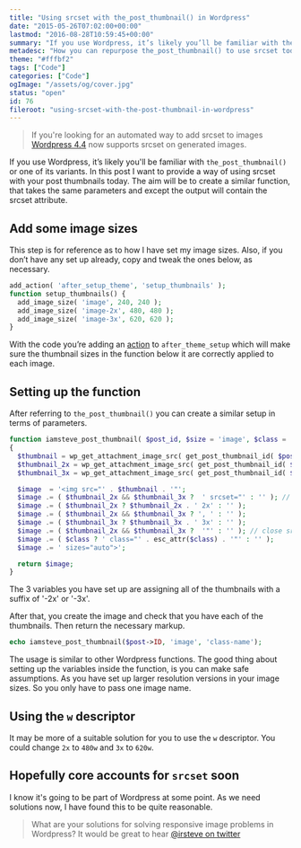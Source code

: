 ```yaml
---
title: "Using srcset with the_post_thumbnail() in Wordpress"
date: "2015-05-26T07:02:00+00:00"
lastmod: "2016-08-28T10:59:45+00:00"
summary: "If you use Wordpress, it’s likely you’ll be familiar with the_post_thumbnail() or one of its variants. In this post I want to provide a way of using srcset with your post thumbnails today. The aim will be to create a similar function, that takes the same parameters and except the output will contain the srcset attribute."
metadesc: "How you can repurpose the_post_thumbnail() to use srcset today in Wordpress. "
theme: "#fffbf2"
tags: ["Code"]
categories: ["Code"]
ogImage: "/assets/og/cover.jpg"
status: "open"
id: 76
fileroot: "using-srcset-with-the-post-thumbnail-in-wordpress"
---
```


> If you're looking for an automated way to add srcset to images [Wordpress 4.4](https://codex.wordpress.org/Version_4.4) now supports srcset on generated images.

If you use Wordpress, it’s likely you'll be familiar with `the_post_thumbnail()` or one of its variants. In this post I want to provide a way of using srcset with your post thumbnails today. The aim will be to create a similar function, that takes the same parameters and except the output will contain the srcset attribute.

## Add some image sizes
This step is for reference as to how I have set my image sizes. Also, if you don’t have any set up already, copy and tweak the ones below, as necessary.

```php
add_action( 'after_setup_theme', 'setup_thumbnails' );
function setup_thumbnails() {
  add_image_size( 'image', 240, 240 );
  add_image_size( 'image-2x', 480, 480 );
  add_image_size( 'image-3x', 620, 620 );
}
```

With the code you’re adding an [action](https://codex.wordpress.org/Plugin_API/Action_Reference) to `after_theme_setup` which will make sure the thumbnail sizes in the function below it are correctly applied to each image.

## Setting up the function
After referring to `the_post_thumbnail()` you can create a similar setup in terms of parameters.

```php
function iamsteve_post_thumbnail( $post_id, $size = 'image', $class = '' )
{
  $thumbnail = wp_get_attachment_image_src( get_post_thumbnail_id( $post_id ), $size )[0];
  $thumbnail_2x = wp_get_attachment_image_src( get_post_thumbnail_id( $post_id ), $size . '-2x' )[0];
  $thumbnail_3x = wp_get_attachment_image_src( get_post_thumbnail_id( $post_id ), $size . '-3x' )[0];

  $image  = '<img src="' . $thumbnail . '"';
  $image .= ( $thumbnail_2x && $thumbnail_3x ?  ' srcset="' : '' ); // open srcset
  $image .= ( $thumbnail_2x ? $thumbnail_2x . ' 2x' : '' );
  $image .= ( $thumbnail_2x && $thumbnail_3x ? ', ' : '' );
  $image .= ( $thumbnail_3x ? $thumbnail_3x . ' 3x' : '' );
  $image .= ( $thumbnail_2x && $thumbnail_3x ?  '"' : '' ); // close srcset
  $image .= ( $class ? ' class="' . esc_attr($class) . '"' : '' );
  $image .= ' sizes="auto">';

  return $image;
}
```

The 3 variables you have set up are assigning all of the thumbnails with a suffix of '-2x' or '-3x'.

After that, you create the image and check that you have each of the thumbnails. Then return the necessary markup.

```php
echo iamsteve_post_thumbnail($post->ID, 'image', 'class-name');
```

The usage is similar to other Wordpress functions. The good thing about setting up the variables inside the function, is you can make safe assumptions. As you have set up larger resolution versions in your image sizes. So you only have to pass one image name.

## Using the `w` descriptor
It may be more of a suitable solution for you to use the `w` descriptor. You could change `2x` to `480w` and `3x`  to `620w`.

## Hopefully core accounts for `srcset` soon
I know it's going to be part of Wordpress at some point. As we need solutions now, I have found this to be quite reasonable.

> What are your solutions for solving responsive image problems in Wordpress? It would be great to hear [@irsteve on twitter](https://twitter.com/irsteve)
